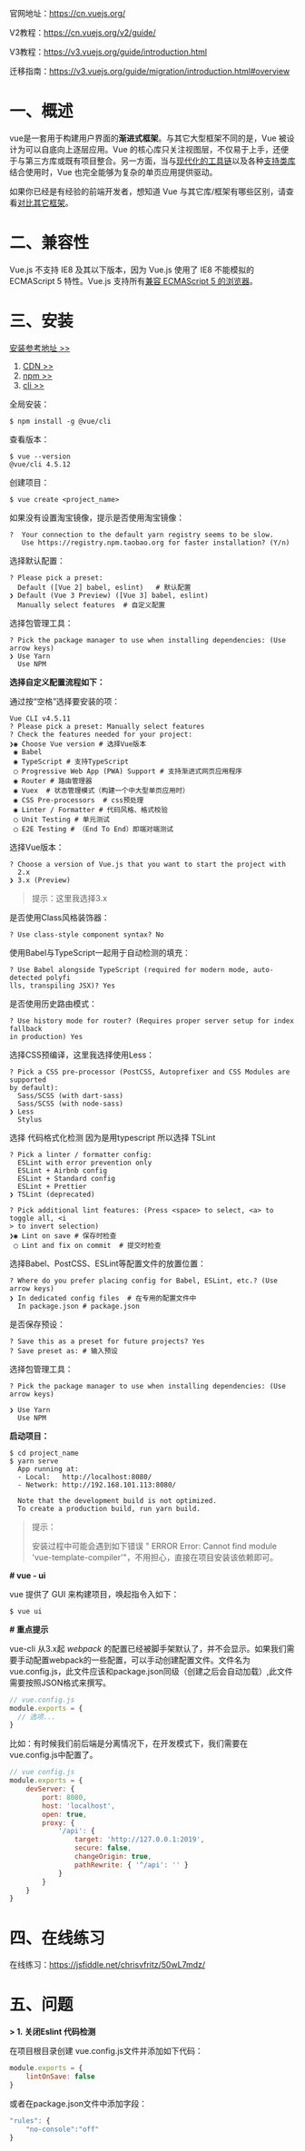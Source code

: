 官网地址：https://cn.vuejs.org/

V2教程：https://cn.vuejs.org/v2/guide/

V3教程：https://v3.vuejs.org/guide/introduction.html

迁移指南：https://v3.vuejs.org/guide/migration/introduction.html#overview

# 一、概述

vue是一套用于构建用户界面的**渐进式框架**。与其它大型框架不同的是，Vue 被设计为可以自底向上逐层应用。Vue 的核心库只关注视图层，不仅易于上手，还便于与第三方库或既有项目整合。另一方面，当与[现代化的工具链](https://cn.vuejs.org/v2/guide/single-file-components.html)以及各种[支持类库](https://github.com/vuejs/awesome-vue#libraries--plugins)结合使用时，Vue 也完全能够为复杂的单页应用提供驱动。

如果你已经是有经验的前端开发者，想知道 Vue 与其它库/框架有哪些区别，请查看[对比其它框架](https://cn.vuejs.org/v2/guide/comparison.html)。

# 二、兼容性

Vue.js 不支持 IE8 及其以下版本，因为 Vue.js 使用了 IE8 不能模拟的 ECMAScript 5 特性。Vue.js 支持所有[兼容 ECMAScript 5 的浏览器](http://caniuse.com/#feat=es5)。

# 三、安装

[安装参考地址 >>](https://v3.vuejs.org/guide/installation.html#release-notes)

1. [CDN >>](https://v3.vuejs.org/guide/installation.html#cdn)
2. [npm >>](https://v3.vuejs.org/guide/installation.html#npm)
3. [cli >>](https://v3.vuejs.org/guide/installation.html#cli)

全局安装：

```shell
$ npm install -g @vue/cli
```

查看版本：

```shell
$ vue --version
@vue/cli 4.5.12
```

创建项目：

```shell
$ vue create <project_name>
```
如果没有设置淘宝镜像，提示是否使用淘宝镜像：
```
?  Your connection to the default yarn registry seems to be slow.
   Use https://registry.npm.taobao.org for faster installation? (Y/n) 
```

选择默认配置：

```shell
? Please pick a preset: 
  Default ([Vue 2] babel, eslint)   # 默认配置
❯ Default (Vue 3 Preview) ([Vue 3] babel, eslint) 
  Manually select features  # 自定义配置
```
选择包管理工具：

```shell
? Pick the package manager to use when installing dependencies: (Use arrow keys)
❯ Use Yarn 
  Use NPM 
```

**选择自定义配置流程如下：**

通过按“空格”选择要安装的项：

```shell
Vue CLI v4.5.11
? Please pick a preset: Manually select features
? Check the features needed for your project: 
❯◉ Choose Vue version # 选择Vue版本
 ◉ Babel
 ◉ TypeScript # 支持TypeScript
 ◯ Progressive Web App (PWA) Support # 支持渐进式网页应用程序
 ◉ Router # 路由管理器
 ◉ Vuex  # 状态管理模式（构建一个中大型单页应用时）
 ◉ CSS Pre-processors  # css预处理
 ◉ Linter / Formatter # 代码风格、格式校验
 ◯ Unit Testing # 单元测试
 ◯ E2E Testing # （End To End）即端对端测试
```

选择Vue版本：

```
? Choose a version of Vue.js that you want to start the project with 
  2.x 
❯ 3.x (Preview) 
```

> 提示：这里我选择3.x

是否使用Class风格装饰器：

```
? Use class-style component syntax? No
```

使用Babel与TypeScript一起用于自动检测的填充：

```
? Use Babel alongside TypeScript (required for modern mode, auto-detected polyfi
lls, transpiling JSX)? Yes
```

是否使用历史路由模式：

```
? Use history mode for router? (Requires proper server setup for index fallback 
in production) Yes
```

选择CSS预编译，这里我选择使用Less：

```shell
? Pick a CSS pre-processor (PostCSS, Autoprefixer and CSS Modules are supported 
by default): 
  Sass/SCSS (with dart-sass) 
  Sass/SCSS (with node-sass) 
❯ Less 
  Stylus 
```

选择 代码格式化检测 因为是用typescript 所以选择 TSLint

```shell
? Pick a linter / formatter config: 
  ESLint with error prevention only 
  ESLint + Airbnb config 
  ESLint + Standard config 
  ESLint + Prettier 
❯ TSLint (deprecated) 

? Pick additional lint features: (Press <space> to select, <a> to toggle all, <i
> to invert selection)
❯◉ Lint on save # 保存时检查
 ◯ Lint and fix on commit  # 提交时检查
```

选择Babel、PostCSS、ESLint等配置文件的放置位置：

```shell
? Where do you prefer placing config for Babel, ESLint, etc.? (Use arrow keys)
❯ In dedicated config files  # 在专用的配置文件中
  In package.json # package.json
```

是否保存预设：

```shell
? Save this as a preset for future projects? Yes
? Save preset as: # 输入预设
```

选择包管理工具：

```
? Pick the package manager to use when installing dependencies: (Use arrow keys)

❯ Use Yarn 
  Use NPM 
```

**启动项目：**

```shell
$ cd project_name
$ yarn serve
  App running at:
  - Local:   http://localhost:8080/ 
  - Network: http://192.168.101.113:8080/

  Note that the development build is not optimized.
  To create a production build, run yarn build.
```

> 提示：
>
> 安装过程中可能会遇到如下错误 " ERROR Error: Cannot find module 'vue-template-compiler'"，不用担心，直接在项目安装该依赖即可。

**# vue - ui**

vue 提供了 GUI 来构建项目，唤起指令入如下：

```shell
$ vue ui
```

**# 重点提示**

vue-cli 从3.x起 *webpack* 的配置已经被脚手架默认了，并不会显示。如果我们需要手动配置webpack的一些配置，可以手动创建配置文件。文件名为vue.config.js，此文件应该和package.json同级（创建之后会自动加载）,此文件需要按照JSON格式来撰写。

```js
// vue.config.js
module.exports = {
  // 选项...
}
```

比如：有时候我们前后端是分离情况下，在开发模式下，我们需要在vue.config.js中配置了。

```js
// vue config.js
module.exports = {
    devServer: {
        port: 8080,
        host: 'localhost',
        open: true,
        proxy: {
            '/api': {
                target: 'http://127.0.0.1:2019',
                secure: false,
                changeOrigin: true,
                pathRewrite: { '^/api': '' }
            }
        }
    }
}
```

# 四、在线练习

在线练习：https://jsfiddle.net/chrisvfritz/50wL7mdz/

# 五、问题

**> 1. 关闭Eslint 代码检测**

在项目根目录创建 vue.config.js文件并添加如下代码：

```js
module.exports = {
	lintOnSave: false
}
```

或者在package.json文件中添加字段：

```js
"rules": {
	"no-console":"off"
}
```

























